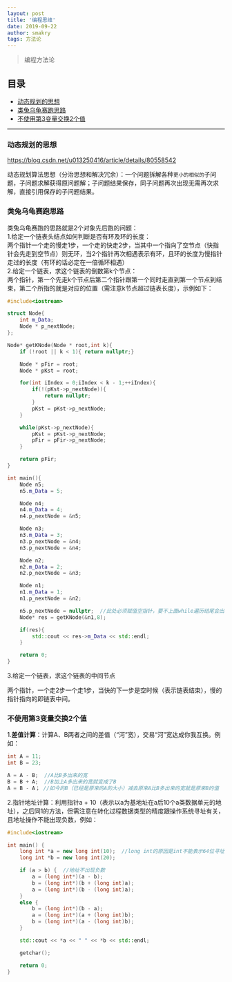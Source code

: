 ```yaml
---
layout: post
title: '编程思维'
date: 2019-09-22
author: smakry
tags: 方法论
---
```


> 编程方法论    

## 目录  

- [动态规划的思想](#list_1)
- [类兔乌龟赛跑思路](#list_2)
- [不使用第3变量交换2个值](#list_3)

--- 

### <span id = "list_1"></span>动态规划的思想  

<https://blog.csdn.net/u013250416/article/details/80558542>  

动态规划算法思想（分治思想和解决冗余）：一个问题拆解各种`更小的相似的`子问题，子问题求解获得原问题解；子问题结果保存，同子问题再次出现无需再次求解，直接引用保存的子问题结果。

### <span id = "list_2"></span>类兔乌龟赛跑思路  

类兔乌龟赛跑的思路就是2个对象先后跑的问题：  
1.给定一个链表头结点如何判断是否有环及环的长度：    
两个指针一个走的慢走1步，一个走的快走2步，当其中一个指向了空节点（快指针会先走到空节点）则无环，当2个指针再次相遇表示有环，且环的长度为慢指针走过的长度（有环的话必定在一倍循环相遇）  
2.给定一个链表，求这个链表的倒数第k个节点：  
两个指针，第一个先走k个节点后第二个指针跟第一个同时走直到第一个节点到结束，第二个所指的就是对应的位置（需注意k节点超过链表长度），示例如下：  

```cpp
#include<iostream>

struct Node{
    int m_Data;
    Node * p_nextNode;
};

Node* getKNode(Node * root,int k){
    if (!root || k < 1){ return nullptr;}

    Node * pFir = root;
    Node * pKst = root;

    for(int iIndex = 0;iIndex < k - 1;++iIndex){
        if(!(pKst->p_nextNode)){
            return nullptr;
        }
        pKst = pKst->p_nextNode;
    }

    while(pKst->p_nextNode){
        pKst = pKst->p_nextNode;
        pFir = pFir->p_nextNode;
    }

    return pFir;
}

int main(){
    Node n5;
    n5.m_Data = 5;

    Node n4;
    n4.m_Data = 4;
    n4.p_nextNode = &n5;

    Node n3;
    n3.m_Data = 3;
    n3.p_nextNode = &n4;
    n3.p_nextNode = &n4;

    Node n2;
    n2.m_Data = 2;
    n2.p_nextNode = &n3;

    Node n1;
    n1.m_Data = 1;
    n1.p_nextNode = &n2;

    n5.p_nextNode = nullptr;  //此处必须赋值空指针，要不上面while遍历结尾会出现访问0xCCCCCCCC（野指针）
    Node* res = getKNode(&n1,8);

    if(res){
        std::cout << res->m_Data << std::endl;
    }

    return 0;
}

```  

3.给定一个链表，求这个链表的中间节点  

两个指针，一个走2步一个走1步，当快的下一步是空时候（表示链表结束），慢的指针指向的即链表中间。  

### <span id = "list_3"></span>不使用第3变量交换2个值  

1.**差值计算**：计算A、B两者之间的差值（“河”宽），交易“河”宽达成你我互换。例如：  

```cpp  
int A = 11;
int B = 23;

A = A - B;  //A比B多出来的宽
B = B + A;  //B加上A多出来的宽就变成了B
A = B - A； //如今的B（已经是原来的A的大小）减去原来A比B多出来的宽就是原来B的值

```  

2.指针地址计算：利用指针a + 10（表示以a为基地址在a后10个a类数据单元的地址），之后同1的方法，但需注意在转化过程数据类型的精度跟操作系统寻址有关，且地址操作不能出现负数，例如：  

````cpp  
#include<iostream>

int main() {
	long int *a = new long int(10);  //long int的原因是int不能表示64位寻址地址
	long int *b = new long int(20);

	if (a > b) {  //地址不出现负数
		a = (long int*)(a - b);
		b = (long int*)(b + (long int)a);
		a = (long int*)(b - (long int)a);
	}
	else {
		b = (long int*)(b - a);
		a = (long int*)(a + (long int)b);
		b = (long int*)(a - (long int)b);
	}

	std::cout << *a << " " << *b << std::endl;

	getchar();

	return 0;
}

````


